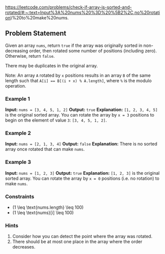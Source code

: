 https://leetcode.com/problems/check-if-array-is-sorted-and-rotated/#:~:text=Input%3A%20nums%20%3D%20%5B2%2C,no%20rotation)%20to%20make%20nums.

## Problem Statement

Given an array `nums`, return `true` if the array was originally sorted in non-decreasing order, then rotated some number of positions (including zero). Otherwise, return `false`.

There may be duplicates in the original array.

Note: An array `A` rotated by `x` positions results in an array `B` of the same length such that `A[i] == B[(i + x) % A.length]`, where `%` is the modulo operation.

### Example 1

**Input:** `nums = [3, 4, 5, 1, 2]`
**Output:** `true`
**Explanation:** `[1, 2, 3, 4, 5]` is the original sorted array.
You can rotate the array by `x = 3` positions to begin on the element of value `3`: `[3, 4, 5, 1, 2]`.

### Example 2

**Input:** `nums = [2, 1, 3, 4]`
**Output:** `false`
**Explanation:** There is no sorted array once rotated that can make `nums`.

### Example 3

**Input:** `nums = [1, 2, 3]`
**Output:** `true`
**Explanation:** `[1, 2, 3]` is the original sorted array.
You can rotate the array by `x = 0` positions (i.e. no rotation) to make `nums`.

### Constraints

- \(1 \leq \text{nums.length} \leq 100\)
- \(1 \leq \text{nums}[i] \leq 100\)

### Hints

1. Consider how you can detect the point where the array was rotated.
2. There should be at most one place in the array where the order decreases.
